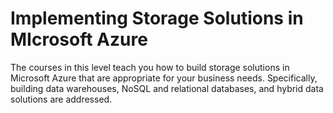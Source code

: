 # Implementing Storage Solutions in MIcrosoft Azure

The courses in this level teach you how to build storage solutions in Microsoft Azure that are appropriate for your business needs. Specifically, building data warehouses, NoSQL and relational databases, and hybrid data solutions are addressed.
